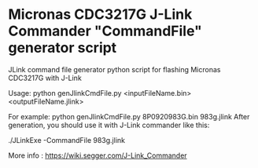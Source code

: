 # Micronas CDC3217G J-Link Commander "CommandFile" generator script
JLink command file generator python script for flashing Micronas CDC3217G with J-Link

Usage: python genJlinkCmdFile.py <inputFileName.bin> <outputFileName.jlink>

For example: python genJlinkCmdFile.py 8P0920983G.bin 983g.jlink
After generation, you should use it with J-Link commander like this:

./JLinkExe -CommandFile 983g.jlink

More info : https://wiki.segger.com/J-Link_Commander
